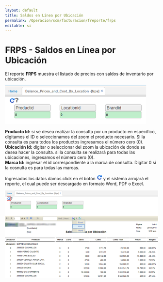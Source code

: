 ```yaml
---
layout: default
title: Saldos en Línea por Ubicación
permalink: /Operacion/scm/facturacion/freporte/frps
editable: si
---
```


# FRPS - Saldos en Línea por Ubicación

El reporte **FRPS** muestra el listado de precios con saldos de inventario por ubicación.  

![](frps.png)

**Producto Id:** si se desea realizar la consulta por un producto en específico, digitamos el ID o seleccionamos del zoom el producto necesario. Si la consulta es para todos los productos ingresamos el número cero (0).  
**Ubicación Id:** digitar o seleccionar del zoom la ubicación de donde se desea hacer la consulta. si la consulta se realizará para todas las ubicaciones, ingresamos el número cero (0).  
**Marca Id:** ingresar el id correspondiente a la marca de consulta. Digitar 0 si la cosnulta es para todas las marcas.  

Ingresados los datos damos click en el botón ![](actualizar.png) y el sistema arrojará el reporte, el cual puede ser descargado en formato Word, PDF o Excel.  

![](frps1.png)

